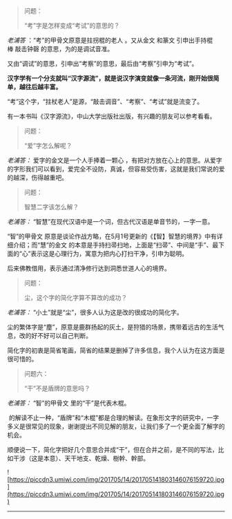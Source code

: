 > 问题：
> 
> “考”字是怎样变成“考试”的意思的？

 *老浦答* ：“考”的甲骨文原意是拄拐棍的老人 。又从金文 和篆文 引申出手持棍棒 敲击钟磬 的意思，为的是调试音准。

又由“调试”的意思，引申出“考察”的意思，最后由“考察”引申为“考试”。

 **汉字学有一个分支就叫“汉字源流”，就是说汉字演变就像一条河流，刚开始很简单，越往后越丰富。**

“考”这个字，“拄杖老人”是源，“敲击调音”、“考察”、“考试”就是流变了。

有一本书叫《汉字源流》，中山大学出版社出版，有兴趣的朋友可以参考看看。

> 问题：
> 
> “爱”字怎么解呢？

 *老浦答：* 爱字的金文是一个人手捧着一颗心 ，有把对方放在心上的意思。从爱字的字形我们可以看到，爱完全不设防，真诚，但容易受伤害，这就是我们常说的爱的越深，伤得越重吧。

> 问题：
> 
> 智慧二字该怎么解？

 *老浦答：* “智慧”在现代汉语中是一个词，但古代汉语是单音节的，一字一意。

“智”的甲骨文 原意是谈论作战方略，在5月1号更新的《【智】智慧的境界》中有详细介绍；而“慧”的金文 的本意是手持扫帚扫地，上面是“扫帚”、中间是“手”、最下面的“心”表示这是心理行为，寓意为把内心打扫干净，引申为聪明。

后来佛教借用，表示通过清净修行达到洞悉世道人心的境界。

> 问题：
> 
> 尘，这个字的简化字算不算改的成功？

 *老浦答：* “小土”就是“尘”，很多人认为这是改的很成功的简化字。

尘的繁体字是“塵”，原意是鹿群扬起的灰土，是狩猎的场景，携带着远古的生活气息，改的好不好可以自己判断。

简化字的初衷是简省笔画，简省的结果是删掉了许多信息，我个人认为在这方面是很可惜的。

> 问题六：
> 
> “干”不是盾牌的意思吗？

 *老浦答：* “智”的甲骨文 里的“干”是代表木棍。

 的解读不止一种，“盾牌”和“木棍”都是合理的解读。在象形文字的研究中，一字多义是很常见的现象，谢谢提出不同见解的朋友，让我们多了一个更全面了解字的机会。

顺便说一下，简化字把好几个意思合并成“干”，但在合并之前，是不同的写法，比如干涉（这是本意）、天干地支、乾燥、樹幹、幹部。

![https://piccdn3.umiwi.com/img/201705/14/201705141803146076159720.jpg](https://piccdn3.umiwi.com/img/201705/14/201705141803146076159720.jpg)

---
